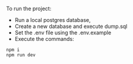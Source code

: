 To run the project:
* Run a local postgres database,
* Create a new database and execute dump.sql
* Set the .env file using the .env.example
* Execute the commands:
```
npm i
npm run dev
```